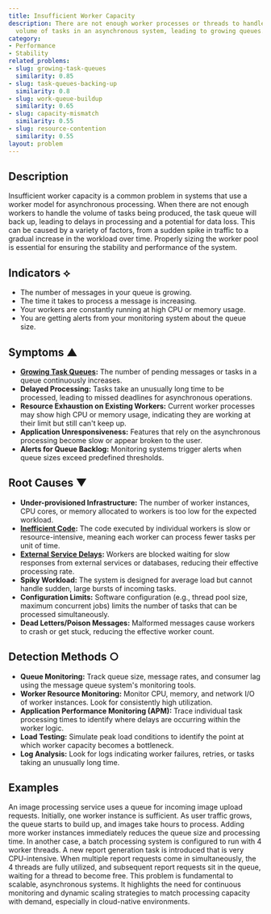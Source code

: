 ```yaml
---
title: Insufficient Worker Capacity
description: There are not enough worker processes or threads to handle the incoming
  volume of tasks in an asynchronous system, leading to growing queues.
category:
- Performance
- Stability
related_problems:
- slug: growing-task-queues
  similarity: 0.85
- slug: task-queues-backing-up
  similarity: 0.8
- slug: work-queue-buildup
  similarity: 0.65
- slug: capacity-mismatch
  similarity: 0.55
- slug: resource-contention
  similarity: 0.55
layout: problem
---
```


## Description
Insufficient worker capacity is a common problem in systems that use a worker model for asynchronous processing. When there are not enough workers to handle the volume of tasks being produced, the task queue will back up, leading to delays in processing and a potential for data loss. This can be caused by a variety of factors, from a sudden spike in traffic to a gradual increase in the workload over time. Properly sizing the worker pool is essential for ensuring the stability and performance of the system.

## Indicators ⟡
- The number of messages in your queue is growing.
- The time it takes to process a message is increasing.
- Your workers are constantly running at high CPU or memory usage.
- You are getting alerts from your monitoring system about the queue size.

## Symptoms ▲

- **[Growing Task Queues](growing-task-queues.md):** The number of pending messages or tasks in a queue continuously increases.
- **Delayed Processing:** Tasks take an unusually long time to be processed, leading to missed deadlines for asynchronous operations.
- **Resource Exhaustion on Existing Workers:** Current worker processes may show high CPU or memory usage, indicating they are working at their limit but still can't keep up.
- **Application Unresponsiveness:** Features that rely on the asynchronous processing become slow or appear broken to the user.
- **Alerts for Queue Backlog:** Monitoring systems trigger alerts when queue sizes exceed predefined thresholds.

## Root Causes ▼

- **Under-provisioned Infrastructure:** The number of worker instances, CPU cores, or memory allocated to workers is too low for the expected workload.
- **[Inefficient Code](inefficient-code.md):** The code executed by individual workers is slow or resource-intensive, meaning each worker can process fewer tasks per unit of time.
- **[External Service Delays](external-service-delays.md):** Workers are blocked waiting for slow responses from external services or databases, reducing their effective processing rate.
- **Spiky Workload:** The system is designed for average load but cannot handle sudden, large bursts of incoming tasks.
- **Configuration Limits:** Software configuration (e.g., thread pool size, maximum concurrent jobs) limits the number of tasks that can be processed simultaneously.
- **Dead Letters/Poison Messages:** Malformed messages cause workers to crash or get stuck, reducing the effective worker count.

## Detection Methods ○

- **Queue Monitoring:** Track queue size, message rates, and consumer lag using the message queue system's monitoring tools.
- **Worker Resource Monitoring:** Monitor CPU, memory, and network I/O of worker instances. Look for consistently high utilization.
- **Application Performance Monitoring (APM):** Trace individual task processing times to identify where delays are occurring within the worker logic.
- **Load Testing:** Simulate peak load conditions to identify the point at which worker capacity becomes a bottleneck.
- **Log Analysis:** Look for logs indicating worker failures, retries, or tasks taking an unusually long time.

## Examples
An image processing service uses a queue for incoming image upload requests. Initially, one worker instance is sufficient. As user traffic grows, the queue starts to build up, and images take hours to process. Adding more worker instances immediately reduces the queue size and processing time. In another case, a batch processing system is configured to run with 4 worker threads. A new report generation task is introduced that is very CPU-intensive. When multiple report requests come in simultaneously, the 4 threads are fully utilized, and subsequent report requests sit in the queue, waiting for a thread to become free. This problem is fundamental to scalable, asynchronous systems. It highlights the need for continuous monitoring and dynamic scaling strategies to match processing capacity with demand, especially in cloud-native environments.
